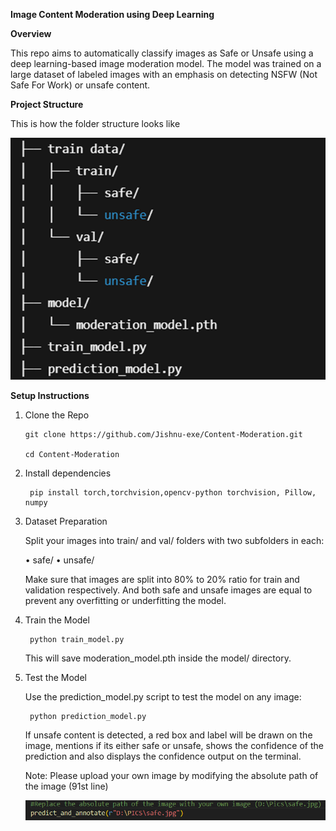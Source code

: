 ****Image Content Moderation using Deep Learning****

**Overview**

This repo  aims to automatically classify images as Safe or Unsafe using a deep learning-based image moderation model.
The model was trained on a large dataset of labeled images with an emphasis on detecting NSFW (Not Safe For Work) or unsafe content.

**Project Structure**

This is how the folder structure looks like


![alt text](image.png)

**Setup Instructions**

 1. Clone the Repo


        git clone https://github.com/Jishnu-exe/Content-Moderation.git

        cd Content-Moderation

2. Install dependencies

        pip install torch,torchvision,opencv-python torchvision, Pillow, numpy

3. Dataset Preparation

    Split your images into train/ and val/ folders with two subfolders in each:

    •	safe/
    •	unsafe/

    Make sure that images are split into 80% to 20% ratio for train and validation respectively. And both safe and unsafe images are equal to prevent any overfitting or underfitting the model.

4. Train the Model

        python train_model.py
    
    This will save moderation_model.pth inside the model/ directory.

5. Test the Model

    Use the prediction_model.py script to test the model on any image:

        python prediction_model.py

    If unsafe content is detected, a red box and label will be drawn on the image, mentions if its either safe or unsafe, shows the confidence of the prediction and also displays the confidence output on the terminal.

    Note: Please upload your own image by modifying the absolute path of the image (91st line)

    ![alt text](image-1.png)

 

